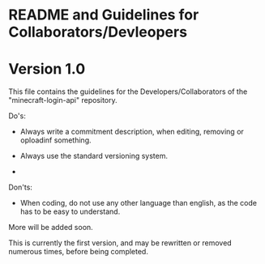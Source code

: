 README and Guidelines for Collaborators/Devleopers
===================
Version 1.0
===================

This file contains the guidelines for the Developers/Collaborators of the "minecraft-login-api" repository.

Do's:

  * Always write a commitment description, when editing, removing or oploadinf something.
  
  * Always use the standard versioning system.
  
  * 
  

Don'ts:

  * When coding, do not use any other language than english, as the code has to be easy to understand.
  

More will be added soon.

This is currently the first version,
and may be rewritten or removed numerous times, before being completed.